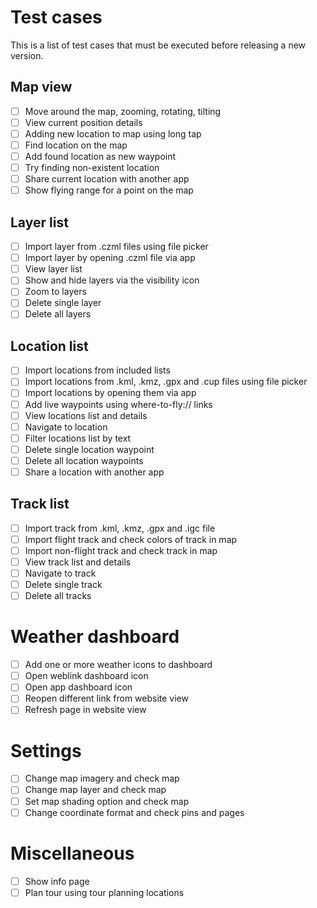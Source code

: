 # Test cases

This is a list of test cases that must be executed before releasing a new
version.

## Map view

- [ ] Move around the map, zooming, rotating, tilting
- [ ] View current position details
- [ ] Adding new location to map using long tap
- [ ] Find location on the map
- [ ] Add found location as new waypoint
- [ ] Try finding non-existent location
- [ ] Share current location with another app
- [ ] Show flying range for a point on the map

## Layer list

- [ ] Import layer from .czml files using file picker
- [ ] Import layer by opening .czml file via app
- [ ] View layer list
- [ ] Show and hide layers via the visibility icon
- [ ] Zoom to layers
- [ ] Delete single layer
- [ ] Delete all layers

## Location list

- [ ] Import locations from included lists
- [ ] Import locations from .kml, .kmz, .gpx and .cup files using file picker
- [ ] Import locations by opening them via app
- [ ] Add live waypoints using where-to-fly:// links
- [ ] View locations list and details
- [ ] Navigate to location
- [ ] Filter locations list by text
- [ ] Delete single location waypoint
- [ ] Delete all location waypoints
- [ ] Share a location with another app

## Track list

- [ ] Import track from .kml, .kmz, .gpx and .igc file
- [ ] Import flight track and check colors of track in map
- [ ] Import non-flight track and check track in map
- [ ] View track list and details
- [ ] Navigate to track
- [ ] Delete single track
- [ ] Delete all tracks

# Weather dashboard

- [ ] Add one or more weather icons to dashboard
- [ ] Open weblink dashboard icon
- [ ] Open app dashboard icon
- [ ] Reopen different link from website view
- [ ] Refresh page in website view

# Settings

- [ ] Change map imagery and check map
- [ ] Change map layer and check map
- [ ] Set map shading option and check map
- [ ] Change coordinate format and check pins and pages

# Miscellaneous

- [ ] Show info page
- [ ] Plan tour using tour planning locations
